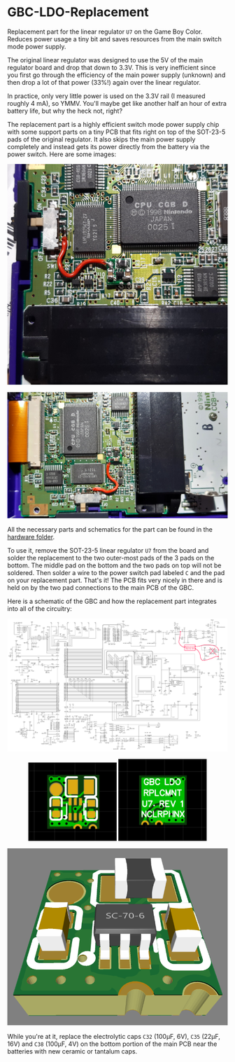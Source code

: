# GBC-LDO-Replacement

Replacement part for the linear regulator `U7` on the Game Boy Color. Reduces power usage a tiny bit and saves resources from the main switch mode power supply.

The original linear regulator was designed to use the 5V of the main regulator board and drop that down to 3.3V. This is very inefficient since you first go through the efficiency of the main power supply (unknown) and then drop a lot of that power (33%!) again over the linear regulator.

In practice, only very little power is used on the 3.3V rail (I measured roughly 4 mA), so YMMV. You'll maybe get like another half an hour of extra battery life, but why the heck not, right?

The replacement part is a highly efficient switch mode power supply chip with some support parts on a tiny PCB that fits right on top of the SOT-23-5 pads of the original regulator. It also skips the main power supply completely and instead gets its power directly from the battery via the power switch. Here are some images:

![Close-up photo](docs/img1.jpg)

![Another photo](docs/img2.jpg)

All the necessary parts and schematics for the part can be found in the [hardware folder](/hardware).

To use it, remove the SOT-23-5 linear regulator `U7` from the board and solder the replacement to the two outer-most pads of the 3 pads on the bottom. The middle pad on the bottom and the two pads on top will not be soldered. Then solder a wire to the power switch pad labeled `C` and the pad on your replacement part. That's it! The PCB fits very nicely in there and is held on by the two pad connections to the main PCB of the GBC.

Here is a schematic of the GBC and how the replacement part integrates into all of the circuitry:

![Schematic with replacement](docs/Nintendo_GBC_Schematic.png)

<p align="center">
	<img src="docs/pcb_front.png" alt="PCB front side image" width="40%">
	<img src="docs/pcb_back.png" alt="PCB back side image" width="40%">
</p>

![Replacement PCB 3D render](docs/pcb_render.png)

While you're at it, replace the electrolytic caps `C32` (100µF, 6V), `C35` (22µF, 16V) and `C38` (100µF, 4V) on the bottom portion of the main PCB near the batteries with new ceramic or tantalum caps.
